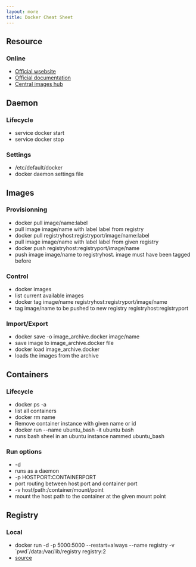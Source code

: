 ```yaml
---
layout: more
title: Docker Cheat Sheet
---
```


<div class="content content-400">
    <div class="board board-326">
        <h2 class="board-title">Resource</h2>
        <div class="board-card">
            <h3 class="board-card-title">Online</h3>
            <ul>
                <li><a href="https://www.docker.com/">Official wsebsite</a></li>
                <li><a href="https://docs.docker.com/">Official documentation</a></li>
                <li><a href="https://www.docker.com/">Central images hub</a></li>
            </ul>
        </div>
    </div>
    <div class="board board-326">
        <h2 class="board-title">Daemon</h2>
        <div class="board-card">
            <h3 class="board-card-title">Lifecycle</h3>
            <ul>
                <li>service docker start</li>
                <li>service docker stop</li>
            </ul>
        </div>
        <div class="board-card">
            <h3 class="board-card-title">Settings</h3>
            <ul>
                <li>/etc/default/docker</li>
                <li class="tip">docker daemon settings file</li>
            </ul>
        </div>
    </div>
    <div class="board board-326">
        <h2 class="board-title">Images</h2>
        <div class="board-card">
            <h3 class="board-card-title">Provisionning</h3>
            <ul>
                <li>docker pull image/name:label</li>
                <li class="tip"> pull image image/name with label label from registry</li>
                <li>docker pull registryhost:registryport/image/name:label</li>
                <li class="tip"> pull image image/name with label label from given registry</li>
                <li>docker push registryhost:registryport/image/name</li>
                <li class="tip"> push image image/name to registryhost. image must have been tagged before</li>
            </ul>
        </div>
        <div class="board-card">
            <h3 class="board-card-title">Control</h3>
            <ul>
                <li>docker images</li>
                <li class="tip"> list current available images</li>
                <li>docker tag image/name registryhost:registryport/image/name</li>
                <li class="tip">tag image/name to be pushed to new registry registryhost:registryport</li>
            </ul>
        </div>
        <div class="board-card">
            <h3 class="board-card-title">Import/Export</h3>
            <ul>
                <li>docker save -o image_archive.docker image/name</li>
                <li class="tip">save image to image_archive.docker file</li>
                <li>docker load image_archive.docker</li>
                <li class="tip">loads the images from the archive</li>
            </ul>
        </div>
    </div>
    <div class="board board-326">
        <h2 class="board-title">Containers</h2>
        <div class="board-card">
            <h3 class="board-card-title">Lifecycle</h3>
            <ul>
                <li>docker ps -a</li>
                <li class="tip"> list all containers</li>
                <li>docker rm name</li>
                <li class="tip"> Remove container instance with given name or id</li>
                <li>docker run --name ubuntu_bash -it ubuntu bash</li>
                <li class="tip">runs bash sheel in an ubuntu instance nammed ubuntu_bash</li>
            </ul>
            <h3 class="board-card-title">Run options</h3>
            <ul>
                <li>-d</li>
                <li class="tip">runs as a daemon</li>
                <li>-p HOSTPORT:CONTAINERPORT</li>
                <li class="tip">port routing between host port and container port</li>
                <li>-v host/path:/container/mount/point</li>
                <li class="tip">mount the host path to the container at the given mount point</li>
            </ul>
        </div>
    </div>
    <div class="board board-326">
        <h2 class="board-title">Registry</h2>
        <div class="board-card">
            <h3 class="board-card-title">Local</h3>
            <ul>
                <li>docker run -d -p 5000:5000 --restart=always --name registry -v `pwd`/data:/var/lib/registry registry:2</li>
                <li class="tip"><a href="https://docs.docker.com/registry/deploying/">source</a></li>
            </ul>
        </div>
    </div>
</div>

